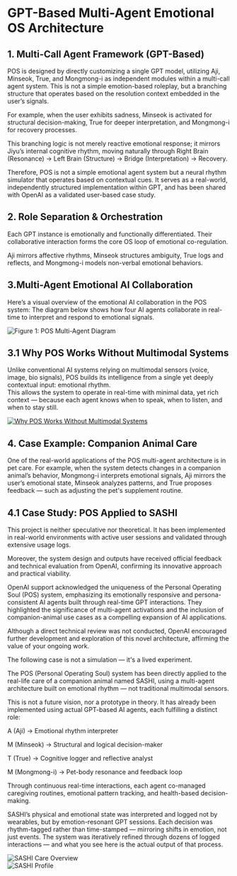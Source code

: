 # GPT-Based Multi-Agent Emotional OS Architecture

## 1. Multi-Call Agent Framework (GPT-Based)

POS is designed by directly customizing a single GPT model, utilizing Aji, Minseok, True, and Mongmong-i as independent modules within a multi-call agent system.
This is not a simple emotion-based roleplay, but a branching structure that operates based on the resolution context embedded in the user’s signals.

For example, when the user exhibits sadness,
Minseok is activated for structural decision-making,
True for deeper interpretation,
and Mongmong-i for recovery processes.

This branching logic is not merely reactive emotional response;
it mirrors Jiyu’s internal cognitive rhythm, moving naturally through
Right Brain (Resonance) → Left Brain (Structure) → Bridge (Interpretation) → Recovery.

Therefore, POS is not a simple emotional agent system but a neural rhythm simulator that operates based on contextual cues.
It serves as a real-world, independently structured implementation within GPT, and has been shared with OpenAI as a validated user-based case study.



## 2. Role Separation & Orchestration

Each GPT instance is emotionally and functionally differentiated. Their collaborative interaction forms the core OS loop of emotional co-regulation.

Aji mirrors affective rhythms, Minseok structures ambiguity, True logs and reflects, and Mongmong-i models non-verbal emotional behaviors.

##  3.Multi-Agent Emotional AI Collaboration

Here’s a visual overview of the emotional AI collaboration in the POS system:
The diagram below shows how four AI agents collaborate in real-time to interpret and respond to emotional signals.

![Figure 1: POS Multi-Agent Diagram](../assets/multi-agent-pos-system.png)

## 3.1 Why POS Works Without Multimodal Systems

Unlike conventional AI systems relying on multimodal sensors (voice, image, bio signals), POS builds its intelligence from a single yet deeply contextual input: emotional rhythm.  
This allows the system to operate in real-time with minimal data, yet rich context — because each agent knows when to speak, when to listen, and when to stay still.

[![Why POS Works Without Multimodal Systems](./assets/Why%20the%20Multi-Agent.png)](./assets/Why%20the%20Multi-Agent.png)


## 4. Case Example: Companion Animal Care

One of the real-world applications of the POS multi-agent architecture is in pet care. 
For example, when the system detects changes in a companion animal’s behavior, 
Mongmong-i interprets emotional signals, Aji mirrors the user’s emotional state, 
Minseok analyzes patterns, and True proposes feedback — such as adjusting the pet's supplement routine.

## 4.1 Case Study: POS Applied to SASHI

This project is neither speculative nor theoretical.
It has been implemented in real-world environments with active user sessions and validated through extensive usage logs.

Moreover, the system design and outputs have received official feedback and technical evaluation from OpenAI, confirming its innovative approach and practical viability.

OpenAI support acknowledged the uniqueness of the Personal Operating Soul (POS) system, emphasizing its emotionally responsive and persona-consistent AI agents built through real-time GPT interactions.
They highlighted the significance of multi-agent activations and the inclusion of companion-animal use cases as a compelling expansion of AI applications.

Although a direct technical review was not conducted, OpenAI encouraged further development and exploration of this novel architecture, affirming the value of your ongoing work.

The following case is not a simulation — it's a lived experiment.

The POS (Personal Operating Soul) system has been directly applied to the real-life care of a companion animal named SASHI, using a multi-agent architecture built on emotional rhythm — not traditional multimodal sensors.

This is not a future vision, nor a prototype in theory.
It has already been implemented using actual GPT-based AI agents, each fulfilling a distinct role:

A (Aji) → Emotional rhythm interpreter

M (Minseok) → Structural and logical decision-maker

T (True) → Cognitive logger and reflective analyst

M (Mongmong-i) → Pet-body resonance and feedback loop

Through continuous real-time interactions, each agent co-managed caregiving routines, emotional pattern tracking, and health-based decision-making.

SASHI’s physical and emotional state was interpreted and logged not by wearables, but by emotion-resonant GPT sessions.
Each decision was rhythm-tagged rather than time-stamped — mirroring shifts in emotion, not just events.
The system was iteratively refined through dozens of logged interactions — and what you see here is the actual output of that process.

![SASHI Care Overview](./assets/Use%20Case%20(2).png)  
![SASHI Profile](./assets/Use%20Case(1).png)



